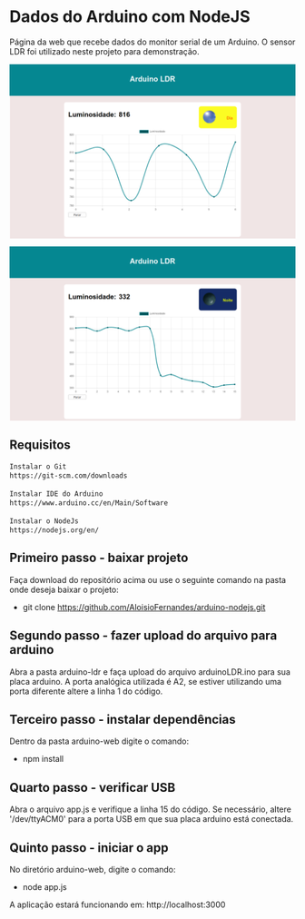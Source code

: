 # Dados do Arduino com NodeJS
 Página da web que recebe dados do monitor serial de um Arduino. O sensor LDR foi utilizado neste projeto para demonstração.

 <p align="center">
  <p><img align="center" src=".github/ArduinoDia.png" alt="Arduino Dia" width="800" border="0"></p>
  <p><img align="center" src=".github/ArduinoNoite.png" alt="Arduino Noite" width="800" border="0"></p>
</p>

 ## Requisitos
    Instalar o Git
    https://git-scm.com/downloads

    Instalar IDE do Arduino
    https://www.arduino.cc/en/Main/Software

    Instalar o NodeJs
    https://nodejs.org/en/

## Primeiro passo - baixar projeto
Faça download do repositório acima ou use o seguinte comando na pasta onde deseja baixar o projeto:
- git clone https://github.com/AloisioFernandes/arduino-nodejs.git

## Segundo passo - fazer upload do arquivo para arduino
Abra a pasta arduino-ldr e faça upload do arquivo arduinoLDR.ino para sua placa arduino. A porta analógica utilizada é A2, se estiver utilizando uma porta diferente altere a linha 1 do código.

## Terceiro passo - instalar dependências
Dentro da pasta arduino-web digite o comando:
- npm install

## Quarto passo - verificar USB 
Abra o arquivo app.js e verifique a linha 15 do código. Se necessário, altere '/dev/ttyACM0' para a porta USB em que sua placa arduino está conectada.

## Quinto passo - iniciar o app
No diretório arduino-web, digite o comando:
- node app.js

A aplicação estará funcionando em: http://localhost:3000 